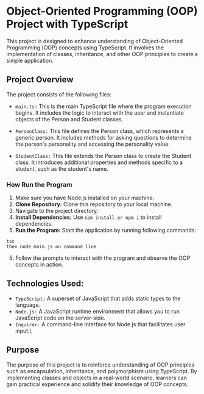 # Object-Oriented Programming (OOP) Project with TypeScript
This project is designed to enhance understanding of Object-Oriented Programming (OOP) concepts using TypeScript. It involves the implementation of classes, inheritance, and other OOP principles to create a simple application.

## Project Overview
The project consists of the following files:

 - `main.ts:` This is the main TypeScript file where the program execution begins. It includes the logic to interact with the user and instantiate objects of the Person and Student classes.

 - `PersonClass:` This file defines the Person class, which represents a generic person. It includes methods for asking questions to determine the person's personality and accessing the personality value.

 - `StudentClass:` This file extends the Person class to create the Student class. It introduces additional properties and methods specific to a student, such as the student's name.


### How Run the Program

1. Make sure you have Node.js installed on your machine. 
2. **Clone Repository:** Clone this repository to your local machine.
3. Navigate to the project directory.
3. **Install Dependencies:** Use `npm install or npm i` to install dependencies.
4. **Run the Program:** Start the application by running following commands:

```
tsc
then node main.js on command line
```

5. Follow the prompts to interact with the program and observe the OOP concepts in action.

## Technologies Used:
 - `TypeScript:` A superset of JavaScript that adds static types to the language.
 - `Node.js:` A JavaScript runtime environment that allows you to run JavaScript code on the server-side.
 - `Inquirer:` A command-line interface for Node.js that facilitates user input.\

## Purpose

The purpose of this project is to reinforce understanding of OOP principles such as encapsulation, inheritance, and polymorphism using TypeScript. By implementing classes and objects in a real-world scenario, learners can gain practical experience and solidify their knowledge of OOP concepts.